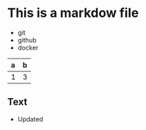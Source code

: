 # This is a markdow file

 - git 
 - github
 - docker
 
 |a|b|
 |:-|:-|
 |1|3|


## Text 
 - Updated 
